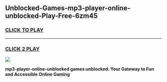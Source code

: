 
## Unblocked-Games-mp3-player-online-unblocked-Play-Free-6zm45
<h3>
<a href="https://premium76.site?title=mp3-player-online-unblocked&ref=23A">CLICK TO PLAY</a></h3>
<hr>

<h3>
<a href="https://premium76.site?title=mp3-player-online-unblocked&ref=23A">CLICK 2 PLAY</a>
  
</h3>

<a href="https://premium76.site?title=mp3-player-online-unblocked&ref=23A"><img src="https://clearcache.store/games.png"></a>


**mp3-player-online-unblocked games unblocked: Your Gateway to Fun and Accessible Online Gaming**
